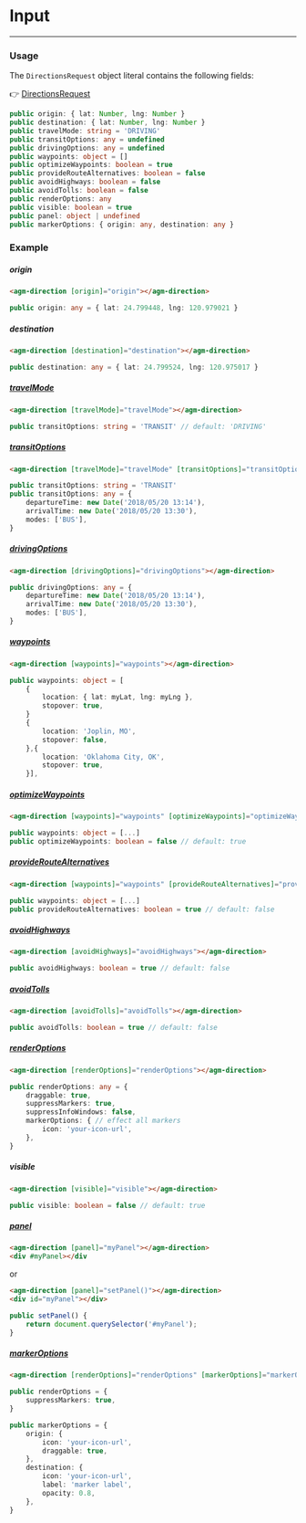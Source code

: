 # Input

<hr>

### Usage

The `DirectionsRequest` object literal contains the following fields:

👉 [DirectionsRequest](https://developers.google.com/maps/documentation/javascript/directions?hl=en#DirectionsRequests)

```typescript
public origin: { lat: Number, lng: Number }
public destination: { lat: Number, lng: Number }
public travelMode: string = 'DRIVING'
public transitOptions: any = undefined
public drivingOptions: any = undefined
public waypoints: object = []
public optimizeWaypoints: boolean = true
public provideRouteAlternatives: boolean = false
public avoidHighways: boolean = false
public avoidTolls: boolean = false
public renderOptions: any
public visible: boolean = true
public panel: object | undefined
public markerOptions: { origin: any, destination: any }
```

### Example

##### origin

```html
<agm-direction [origin]="origin"></agm-direction>
```

```typescript
public origin: any = { lat: 24.799448, lng: 120.979021 }
```

##### destination

```html
<agm-direction [destination]="destination"></agm-direction>
```

```typescript
public destination: any = { lat: 24.799524, lng: 120.975017 }
```

##### [travelMode](https://developers.google.com/maps/documentation/javascript/reference#TravelMode)

```html
<agm-direction [travelMode]="travelMode"></agm-direction>
```

```typescript
public transitOptions: string = 'TRANSIT' // default: 'DRIVING'
```

##### [transitOptions](https://developers.google.com/maps/documentation/javascript/reference#TransitOptions)

```html
<agm-direction [travelMode]="travelMode" [transitOptions]="transitOptions"></agm-direction>
```

```typescript
public transitOptions: string = 'TRANSIT'
public transitOptions: any = {
    departureTime: new Date('2018/05/20 13:14'),
    arrivalTime: new Date('2018/05/20 13:30'),
    modes: ['BUS'],
}
```

##### [drivingOptions](https://developers.google.com/maps/documentation/javascript/reference#DrivingOptions)

```html
<agm-direction [drivingOptions]="drivingOptions"></agm-direction>
```

```typescript
public drivingOptions: any = {
    departureTime: new Date('2018/05/20 13:14'),
    arrivalTime: new Date('2018/05/20 13:30'),
    modes: ['BUS'],
}
```

##### [waypoints](https://developers.google.com/maps/documentation/javascript/reference#DirectionsWaypoint)

```html
<agm-direction [waypoints]="waypoints"></agm-direction>
```

```typescript
public waypoints: object = [
    {
        location: { lat: myLat, lng: myLng },
        stopover: true,
    }
    {
        location: 'Joplin, MO',
        stopover: false,
    },{
        location: 'Oklahoma City, OK',
        stopover: true,
    }],
```

##### [optimizeWaypoints](https://developers.google.com/maps/documentation/javascript/reference#DirectionsRequest)

```html
<agm-direction [waypoints]="waypoints" [optimizeWaypoints]="optimizeWaypoints"></agm-direction>
```

```typescript
public waypoints: object = [...]
public optimizeWaypoints: boolean = false // default: true
```

##### [provideRouteAlternatives](https://developers.google.com/maps/documentation/javascript/reference#DirectionsRequest)

```html
<agm-direction [waypoints]="waypoints" [provideRouteAlternatives]="provideRouteAlternatives"></agm-direction>
```

```typescript
public waypoints: object = [...]
public provideRouteAlternatives: boolean = true // default: false
```

##### [avoidHighways](https://developers.google.com/maps/documentation/javascript/reference#DirectionsRequest)

```html
<agm-direction [avoidHighways]="avoidHighways"></agm-direction>
```

```typescript
public avoidHighways: boolean = true // default: false
```

##### [avoidTolls](https://developers.google.com/maps/documentation/javascript/reference#DirectionsRequest)

```html
<agm-direction [avoidTolls]="avoidTolls"></agm-direction>
```

```typescript
public avoidTolls: boolean = true // default: false
```

##### [renderOptions](https://developers.google.com/maps/documentation/javascript/reference#DirectionsRendererOptions)

```html
<agm-direction [renderOptions]="renderOptions"></agm-direction>
```

```typescript
public renderOptions: any = {
    draggable: true,
    suppressMarkers: true,
    suppressInfoWindows: false,
    markerOptions: { // effect all markers
        icon: 'your-icon-url',
    },
}
```

##### visible

```html
<agm-direction [visible]="visible"></agm-direction>
```

```typescript
public visible: boolean = false // default: true
```

##### [panel](https://developers.google.com/maps/documentation/javascript/examples/directions-panel?hl=en)

```html
<agm-direction [panel]="myPanel"></agm-direction>
<div #myPanel></div
```

or

```html
<agm-direction [panel]="setPanel()"></agm-direction>
<div id="myPanel"></div>
```

```typescript
public setPanel() {
    return document.querySelector('#myPanel');
}
```

##### [markerOptions](https://developers.google.com/maps/documentation/javascript/reference?hl=zh-tw#MarkerOptions)

```html
<agm-direction [renderOptions]="renderOptions" [markerOptions]="markerOptions"></agm-direction>
```

```typescript
public renderOptions = {
    suppressMarkers: true,
}

public markerOptions = {
    origin: {
        icon: 'your-icon-url',
        draggable: true,
    },
    destination: {
        icon: 'your-icon-url',
        label: 'marker label',
        opacity: 0.8,
    },
}
```